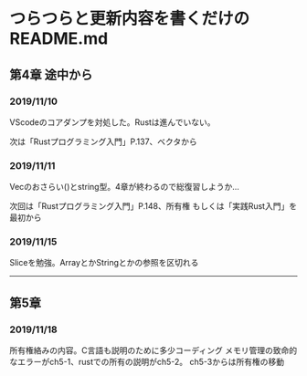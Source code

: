 # つらつらと更新内容を書くだけのREADME.md

## 第4章 途中から

### 2019/11/10

VScodeのコアダンプを対処した。Rustは進んでいない。

次は「Rustプログラミング入門」P.137、ベクタから

### 2019/11/11

Vecのおさらい()とstring型。4章が終わるので総復習しようか...

次回は「Rustプログラミング入門」P.148、所有権
もしくは「実践Rust入門」を最初から

### 2019/11/15

Sliceを勉強。ArrayとかStringとかの参照を区切れる

---

## 第5章

### 2019/11/18

所有権絡みの内容。C言語も説明のために多少コーディング
メモリ管理の致命的なエラーがch5-1、rustでの所有の説明がch5-2。
ch5-3からは所有権の移動
